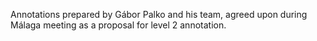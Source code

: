 Annotations prepared by Gábor Palko and his team, agreed upon during Málaga meeting as a proposal for level 2 annotation.
